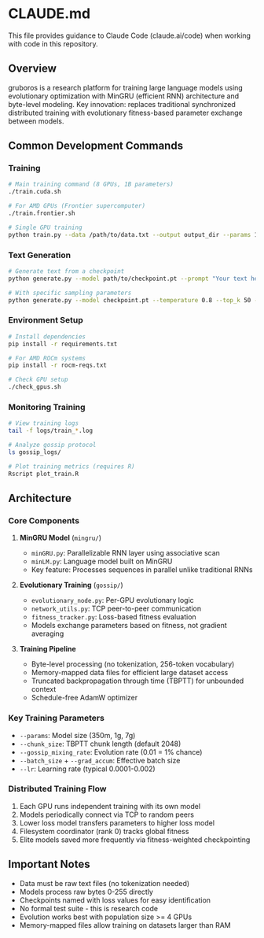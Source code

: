 # CLAUDE.md

This file provides guidance to Claude Code (claude.ai/code) when working with code in this repository.

## Overview

gruboros is a research platform for training large language models using evolutionary optimization with MinGRU (efficient RNN) architecture and byte-level modeling. Key innovation: replaces traditional synchronized distributed training with evolutionary fitness-based parameter exchange between models.

## Common Development Commands

### Training
```bash
# Main training command (8 GPUs, 1B parameters)
./train.cuda.sh

# For AMD GPUs (Frontier supercomputer)
./train.frontier.sh

# Single GPU training
python train.py --data /path/to/data.txt --output output_dir --params 1g --cuda
```

### Text Generation
```bash
# Generate text from a checkpoint
python generate.py --model path/to/checkpoint.pt --prompt "Your text here" --max_length 500

# With specific sampling parameters
python generate.py --model checkpoint.pt --temperature 0.8 --top_k 50 --top_p 0.9
```

### Environment Setup
```bash
# Install dependencies
pip install -r requirements.txt

# For AMD ROCm systems
pip install -r rocm-reqs.txt

# Check GPU setup
./check_gpus.sh
```

### Monitoring Training
```bash
# View training logs
tail -f logs/train_*.log

# Analyze gossip protocol
ls gossip_logs/

# Plot training metrics (requires R)
Rscript plot_train.R
```

## Architecture

### Core Components

1. **MinGRU Model** (`mingru/`)
   - `minGRU.py`: Parallelizable RNN layer using associative scan
   - `minLM.py`: Language model built on MinGRU
   - Key feature: Processes sequences in parallel unlike traditional RNNs

2. **Evolutionary Training** (`gossip/`)
   - `evolutionary_node.py`: Per-GPU evolutionary logic
   - `network_utils.py`: TCP peer-to-peer communication
   - `fitness_tracker.py`: Loss-based fitness evaluation
   - Models exchange parameters based on fitness, not gradient averaging

3. **Training Pipeline**
   - Byte-level processing (no tokenization, 256-token vocabulary)
   - Memory-mapped data files for efficient large dataset access
   - Truncated backpropagation through time (TBPTT) for unbounded context
   - Schedule-free AdamW optimizer

### Key Training Parameters

- `--params`: Model size (350m, 1g, 7g)
- `--chunk_size`: TBPTT chunk length (default 2048)
- `--gossip_mixing_rate`: Evolution rate (0.01 = 1% chance)
- `--batch_size` + `--grad_accum`: Effective batch size
- `--lr`: Learning rate (typical 0.0001-0.002)

### Distributed Training Flow

1. Each GPU runs independent training with its own model
2. Models periodically connect via TCP to random peers
3. Lower loss model transfers parameters to higher loss model
4. Filesystem coordinator (rank 0) tracks global fitness
5. Elite models saved more frequently via fitness-weighted checkpointing

## Important Notes

- Data must be raw text files (no tokenization needed)
- Models process raw bytes 0-255 directly
- Checkpoints named with loss values for easy identification
- No formal test suite - this is research code
- Evolution works best with population size >= 4 GPUs
- Memory-mapped files allow training on datasets larger than RAM